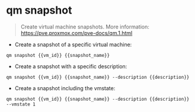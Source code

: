 # qm snapshot

> Create virtual machine snapshots.
> More information: <https://pve.proxmox.com/pve-docs/qm.1.html>

- Create a snapshot of a specific virtual machine:

`qm snapshot {{vm_id}} {{snapshot_name}}`

- Create a snapshot with a specific description:

`qm snapshot {{vm_id}} {{snapshot_name}} --description {{description}}`

- Create a snapshot including the vmstate:

`qm snapshot {{vm_id}} {{snapshot_name}} --description {{description}} --vmstate 1`
